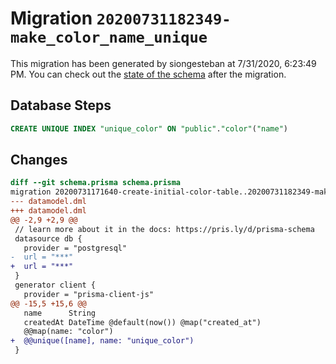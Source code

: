 # Migration `20200731182349-make_color_name_unique`

This migration has been generated by siongesteban at 7/31/2020, 6:23:49 PM.
You can check out the [state of the schema](./schema.prisma) after the migration.

## Database Steps

```sql
CREATE UNIQUE INDEX "unique_color" ON "public"."color"("name")
```

## Changes

```diff
diff --git schema.prisma schema.prisma
migration 20200731171640-create-initial-color-table..20200731182349-make_color_name_unique
--- datamodel.dml
+++ datamodel.dml
@@ -2,9 +2,9 @@
 // learn more about it in the docs: https://pris.ly/d/prisma-schema
 datasource db {
   provider = "postgresql"
-  url = "***"
+  url = "***"
 }
 generator client {
   provider = "prisma-client-js"
@@ -15,5 +15,6 @@
   name      String
   createdAt DateTime @default(now()) @map("created_at")
   @@map(name: "color")
+  @@unique([name], name: "unique_color")
 }
```


